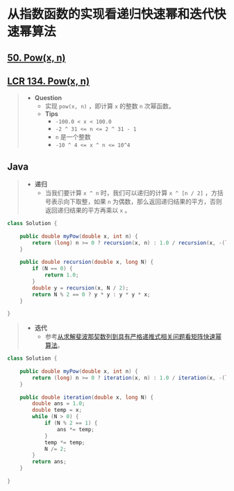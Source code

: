 # 从指数函数的实现看递归快速幂和迭代快速幂算法

## [50. Pow(x, n)](https://leetcode.cn/problems/powx-n/)

## [LCR 134. Pow(x, n)](https://leetcode.cn/problems/shu-zhi-de-zheng-shu-ci-fang-lcof/)

> - **Question**
>   - 实现 `pow(x, n)` ，即计算 `x` 的整数 `n` 次幂函数。
>   - **Tips**
>     - `-100.0 < x < 100.0`
>     - `-2 ^ 31 <= n <= 2 ^ 31 - 1`
>     - `n` 是一个整数
>     - `-10 ^ 4 <= x ^ n <= 10^4`

## Java

> - **递归**
>   - 当我们要计算 `x ^ n` 时，我们可以递归的计算 `x ^ [n / 2]` ，方括号表示向下取整，如果 `n` 为偶数，那么返回递归结果的平方，否则返回递归结果的平方再乘以 `x` 。

```java
class Solution {
    
    public double myPow(double x, int n) {
        return (long) n >= 0 ? recursion(x, n) : 1.0 / recursion(x, -(long) n);
    }
    
    public double recursion(double x, long N) {
        if (N == 0) {
            return 1.0;
        }
        double y = recursion(x, N / 2);
        return N % 2 == 0 ? y * y : y * y * x;
    }
    
}
```

> - **迭代**
>   - 参考[从求解斐波那契数列到具有严格递推式相关问题看矩阵快速幂算法](从求解斐波那契数列到具有严格递推式相关问题看矩阵快速幂算法.md)。

```java
class Solution {
    
    public double myPow(double x, int n) {
        return (long) n >= 0 ? iteration(x, n) : 1.0 / iteration(x, -(long) n);
    }
    
    public double iteration(double x, long N) {
        double ans = 1.0;
        double temp = x;
        while (N > 0) {
            if (N % 2 == 1) {
                ans *= temp;
            }
            temp *= temp;
            N /= 2;
        }
        return ans;
    }
    
}
```

